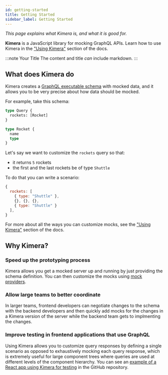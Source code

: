 ```yaml
---
id: getting-started
title: Getting Started
sidebar_label: Getting Started
---
```


_This page explains what Kimera is, and what it is good for._

**Kimera** is a JavaScript library for mocking GraphQL APIs. Learn how to use Kimera in the ["Using Kimera"](/graphql-kimera/docs/setup) section of the docs.

:::note Your Title
The content and title _can_ include markdown.
:::

## What does Kimera do

Kimera creates a [GraphQL executable schema](/graphql-kimera/docs/glossary#executable-schema) with mocked data, and it allows you to be very precise about how data should be mocked.

For example, take this schema:

```graphql title="typeDefs.graphql"
type Query {
  rockets: [Rocket]
}

type Rocket {
  name
  type
}
```

Let's say we want to customize the `rockets` query so that:

- it returns `5` rockets
- the first and the last rockets be of type `Shuttle`

To do that you can write a scenario:

```js
{
  rockets: [
    { type: "Shuttle" },
    {}, {}, {},
    { type: "Shuttle" }
  ],
}
```

For more about all the ways you can customize mocks, see the ["Using Kimera"](/graphql-kimera/docs/setup) section of the docs.

## Why Kimera?

### Speed up the prototyping process

Kimera allows you get a mocked server up and running by just providing the schema definition. You can then customize the mocks using [mock providers](/graphql-kimera/docs/glossary#mock-providers).

### Allow large teams to better coordinate

In larger teams, frontend developers can negotiate changes to the schema with the backend developers and then quickly add mocks for the changes in a Kimera version of the server while the backend team gets to implmenting the changes.

### Improve testing in frontend applications that use GraphQL

Using Kimera allows you to customize query responses by defining a single scenario as opposed to exhaustively mocking each query response, which is extremely useful for large component trees where queries are used at different levels of the component hierarchy. You can see an [example of a React app using Kimera for testing](/TODO) in the GitHub repository.
